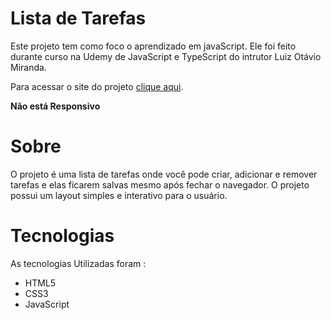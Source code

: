 # Lista de Tarefas
Este projeto tem como foco o aprendizado em javaScript. Ele foi feito durante curso na Udemy de JavaScript e TypeScript do intrutor
Luiz Otávio Miranda.

Para acessar o site do projeto [clique aqui](https://lista-de-tarefas-guihsp.netlify.app/).

**Não está Responsivo**

# Sobre
O projeto é uma lista de tarefas onde você pode criar, adicionar e remover tarefas e elas ficarem salvas mesmo após fechar o navegador.
O projeto possui um layout simples e interativo para o usuário.

# Tecnologias
As tecnologias Utilizadas foram :
* HTML5
* CSS3
* JavaScript
  
